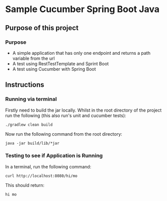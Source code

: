 # Sample Cucumber Spring Boot Java

## Purpose of this project

### Purpose
* A simple application that has only one endpoint and returns a path variable from the url
* A test using RestTestTemplate and Sprint Boot
* A test using Cucumber with Spring Boot

## Instructions 
### Running via terminal
Firstly need to build the jar locally.
Whilst in the root directory of the project run the following (this also run's unit and cucumber tests):
```
./gradlew clean build
```
Now run the following command from the root directory:
```
java -jar build/lib/*jar
```

### Testing to see if Application is Running
In a terminal, run the following command:
```
curl http://localhost:8080/hi/mo
```
This should return:
```
hi mo
```